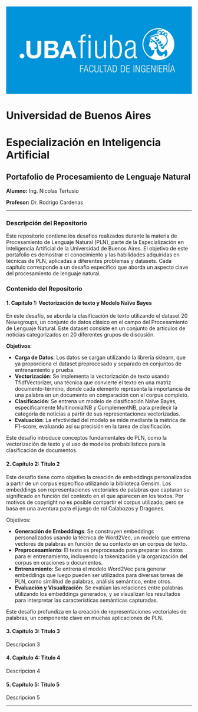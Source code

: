 ![UBA Logo](assets/fiuba.jpg)  
# **Universidad de Buenos Aires**  
# **Especialización en Inteligencia Artificial**

## Portafolio de Procesamiento de Lenguaje Natural

**Alumno:** Ing. Nicolas Tertusio

**Profesor:** Dr. Rodrigo Cardenas

---

### Descripción del Repositorio

Este repositorio contiene los desafios realizados durante la materia de Procesamiento de Lenguaje Natural (PLN), parte de la Especialización en Inteligencia Artificial de la Universidad de Buenos Aires. El objetivo de este portafolio es demostrar el conocimiento y las habilidades adquiridas en técnicas de PLN, aplicadas a diferentes problemas y datasets. Cada capítulo corresponde a un desafio especifico que aborda un aspecto clave del procesamiento de lenguaje natural.

### Contenido del Repositorio

#### 1. **Capítulo 1: Vectorización de texto y Modelo Naïve Bayes**  
En este desafío, se aborda la clasificación de texto utilizando el dataset 20 Newsgroups, un conjunto de datos clásico en el campo del Procesamiento de Lenguaje Natural. Este dataset consiste en un conjunto de artículos de noticias categorizados en 20 diferentes grupos de discusión.

**Objetivos**:

 - **Carga de Datos**: Los datos se cargan utilizando la librería sklearn, que ya proporciona el dataset preprocesado y separado en conjuntos de entrenamiento y prueba.
 - **Vectorización**: Se implementa la vectorización de texto usando TfidfVectorizer, una técnica que convierte el texto en una matriz documento-término, donde cada elemento representa la importancia de una palabra en un documento en comparación con el corpus completo.
 - **Clasificación**: Se entrena un modelo de clasificación Naïve Bayes, específicamente MultinomialNB y ComplementNB, para predecir la categoría de noticias a partir de sus representaciones vectorizadas.
 - **Evaluación**: La efectividad del modelo se mide mediante la métrica de F1-score, evaluando así su precisión en la tarea de clasificación.

Este desafío introduce conceptos fundamentales de PLN, como la vectorización de texto y el uso de modelos probabilísticos para la clasificación de documentos.

#### 2. **Capítulo 2: Titulo 2**  
Este desafío tiene como objetivo la creación de embeddings personalizados a partir de un corpus específico utilizando la biblioteca Gensim. Los embeddings son representaciones vectoriales de palabras que capturan su significado en función del contexto en el que aparecen en los textos. Por motivos de copyright no es posible compartir el corpus utilizado, pero se basa en una aventura para el juego de rol Calabozos y Dragones.

Objetivos:

 - **Generación de Embeddings**: Se construyen embeddings personalizados usando la técnica de Word2Vec, un modelo que entrena vectores de palabras en función de su contexto en un corpus de texto.
 - **Preprocesamiento**: El texto es preprocesado para preparar los datos para el entrenamiento, incluyendo la tokenización y la organización del corpus en oraciones o documentos.
 - **Entrenamiento**: Se entrena el modelo Word2Vec para generar embeddings que luego pueden ser utilizados para diversas tareas de PLN, como similitud de palabras, análisis semántico, entre otros.
 - **Evaluación y Visualización**: Se evalúan las relaciones entre palabras utilizando los embeddings generados, y se visualizan los resultados para interpretar las características semánticas capturadas.

Este desafío profundiza en la creación de representaciones vectoriales de palabras, un componente clave en muchas aplicaciones de PLN.

#### 3. **Capítulo 3: Titulo 3**  
   Descripcion 3

#### 4. **Capítulo 4: Titulo 4**  
   Descripcion 4

#### 5. **Capítulo 5: Titulo 5**  
   Descripcion 5

---
